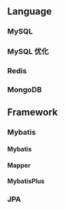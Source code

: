 ## Language

### MySQL

### MySQL 优化

### Redis

### MongoDB

## Framework

### Mybatis

#### Mybatis

#### Mapper

#### MybatisPlus

### JPA
